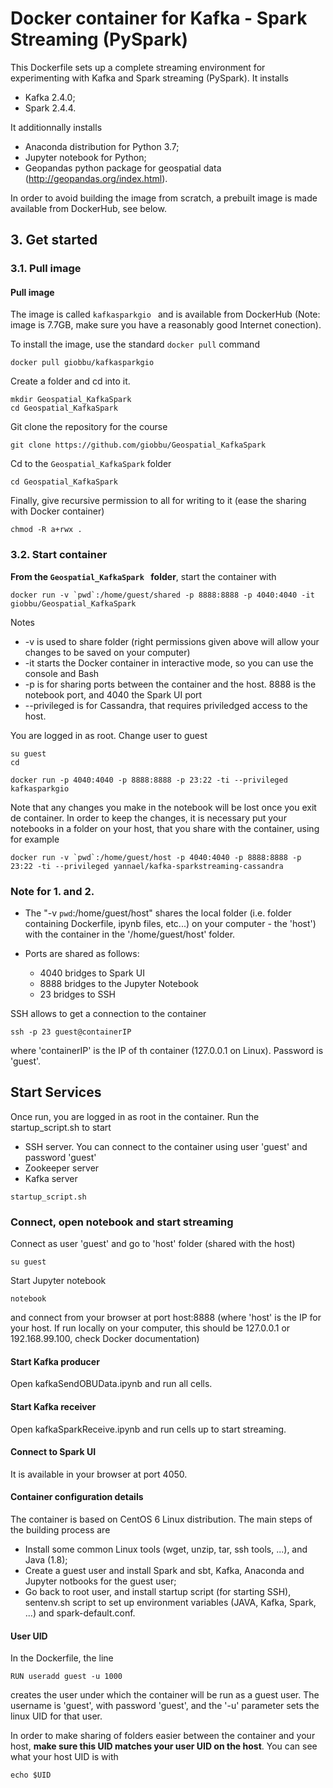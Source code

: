 # Docker container for Kafka - Spark Streaming (PySpark)

This Dockerfile sets up a complete streaming environment for experimenting with Kafka and Spark streaming (PySpark). It installs

* Kafka 2.4.0;
* Spark 2.4.4. 

It additionnally installs

* Anaconda distribution for Python 3.7;
* Jupyter notebook for Python; 
* Geopandas python package for geospatial data (http://geopandas.org/index.html).



In order to avoid building the image from scratch, a prebuilt image is made available from DockerHub, see below.

## 3. Get started

### 3.1. Pull image

#### Pull image

The image is called ```kafkasparkgio ``` and is available from DockerHub (Note: image is 7.7GB, make sure you have a reasonably good Internet conection).

To install the image, use the standard ```docker pull``` command 

```
docker pull giobbu/kafkasparkgio
```

Create a folder and cd into it.

```
mkdir Geospatial_KafkaSpark 
cd Geospatial_KafkaSpark 
```

Git clone the repository for the course

```
git clone https://github.com/giobbu/Geospatial_KafkaSpark
```

Cd to the `Geospatial_KafkaSpark` folder

```
cd Geospatial_KafkaSpark
```

Finally, give recursive permission to all for writing to it (ease the sharing with Docker container)

```
chmod -R a+rwx .
```


### 3.2. Start container


**From the ```Geospatial_KafkaSpark ``` folder**, start the container with

```
docker run -v `pwd`:/home/guest/shared -p 8888:8888 -p 4040:4040 -it giobbu/Geospatial_KafkaSpark
```

Notes

* -v is used to share folder (right permissions given above will allow your changes to be saved on your computer)
* -it starts the Docker container in interactive mode, so you can use the console and Bash
* -p is for sharing ports between the container and the host. 8888 is the notebook port, and 4040 the Spark UI port
* --privileged is for Cassandra, that requires priviledged access to the host.

You are logged in as root. Change user to guest

```
su guest
cd 
```

```
docker run -p 4040:4040 -p 8888:8888 -p 23:22 -ti --privileged kafkasparkgio
```

Note that any changes you make in the notebook will be lost once you exit de container. In order to keep the changes, it is necessary put your notebooks in a folder on your host, that you share with the container, using for example

```
docker run -v `pwd`:/home/guest/host -p 4040:4040 -p 8888:8888 -p 23:22 -ti --privileged yannael/kafka-sparkstreaming-cassandra
```

### Note for 1. and 2.

* The "-v `pwd`:/home/guest/host" shares the local folder (i.e. folder containing Dockerfile, ipynb files, etc...) on your computer - the 'host') with the container in the '/home/guest/host' folder. 

* Ports are shared as follows:
    * 4040 bridges to Spark UI
    * 8888 bridges to the Jupyter Notebook
    * 23 bridges to SSH

SSH allows to get a connection to the container

```
ssh -p 23 guest@containerIP
```

where 'containerIP' is the IP of th container (127.0.0.1 on Linux). Password is 'guest'.

## Start Services

Once run, you are logged in as root in the container. Run the startup_script.sh to start

* SSH server. You can connect to the container using user 'guest' and password 'guest'
* Zookeeper server
* Kafka server

```
startup_script.sh
```

### Connect, open notebook and start streaming

Connect as user 'guest' and go to 'host' folder (shared with the host)

```
su guest
```

Start Jupyter notebook

```
notebook
```

and connect from your browser at port host:8888 (where 'host' is the IP for your host. If run locally on your computer, this should be 127.0.0.1 or 192.168.99.100, check Docker documentation)

#### Start Kafka producer

Open kafkaSendOBUData.ipynb and run all cells.

#### Start Kafka receiver

Open kafkaSparkReceive.ipynb and run cells up to start streaming.

#### Connect to Spark UI

It is available in your browser at port 4050.


#### Container configuration details

The container is based on CentOS 6 Linux distribution. The main steps of the building process are

* Install some common Linux tools (wget, unzip, tar, ssh tools, ...), and Java (1.8);
* Create a guest user and install Spark and sbt, Kafka, Anaconda and Jupyter notbooks for the guest user;
* Go back to root user, and install startup script (for starting SSH), sentenv.sh script to set up environment variables (JAVA, Kafka, Spark, ...) and spark-default.conf.


#### User UID

In the Dockerfile, the line

```
RUN useradd guest -u 1000
```

creates the user under which the container will be run as a guest user. The username is 'guest', with password 'guest', and the '-u' parameter sets the linux UID for that user.

In order to make sharing of folders easier between the container and your host, **make sure this UID matches your user UID on the host**. You can see what your host UID is with

```
echo $UID
```


